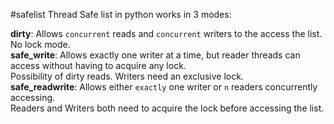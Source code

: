 #safelist
Thread Safe list in python
works in 3 modes:<br>

**dirty**: Allows `concurrent` reads and `concurrent` writers to the access the list. No lock mode.<br>
**safe_write**: Allows exactly one writer at a time, but reader threads can access without
                having to acquire any lock. <br> Possibility of dirty reads. Writers need an exclusive lock. <br>
**safe_readwrite**: Allows either `exactly` one writer or `n` readers concurrently accessing.<br> Readers and Writers
                    both need to acquire the lock before accessing the list.
